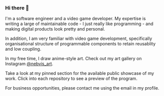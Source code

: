 ### Hi there 👋

I'm a software engineer and a video game developer. My expertise is writing a large of maintainable code - I just really like programming - and making digital products look pretty and personal.

In addition, I am very familiar with video game development, specifically organisational structure of programmable components to retain reusablity and low coupling.

In my free time, I draw anime-style art. Check out my art gallery on Instagram [@nebvis_art](https://instagram.com/nebvis_art?igshid=MzRlODBiNWFlZA==).

Take a look at my pinned section for the available public showcase of my work. Click into each repository to see a preview of the program.

For business opportunities, please contact me using the email in my profile.

<!--
**rui-han-crh/rui-han-crh** is a ✨ _special_ ✨ repository because its `README.md` (this file) appears on your GitHub profile.

Here are some ideas to get you started:

- 🔭 I’m currently working on ...
- 🌱 I’m currently learning ...
- 👯 I’m looking to collaborate on ...
- 🤔 I’m looking for help with ...
- 💬 Ask me about ...
- 📫 How to reach me: ...
- 😄 Pronouns: ...
- ⚡ Fun fact: ...
-->
